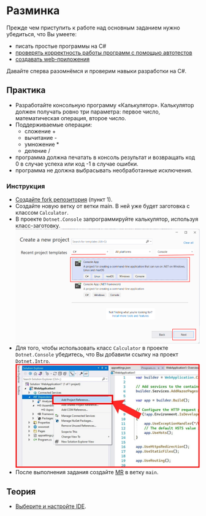 # Разминка

Прежде чем приступить к работе над основным заданием нужно убедиться, что Вы умеете:
- писать простые программы на C#
- [проверять корректность работы программ с помощью автотестов](./testing.md)
- [создавать web-приложения](./asp-net.md)

Давайте сперва разомнёмся и проверим навыки разработки на C#.

## Практика
- Разработайте консольную программу «Калькулятор». Калькулятор должен получать ровно три параметра: первое число, математическая операция, второе число.
- Поддерживаемые операции:
    - сложение +
    - вычитание -
    - умножение *
    - деление /
- программа должна печатать в консоль результат и возвращать код 0 в случае успеха или код -1 в случае ошибки.
- программа не должна выбрасывать необработанные исключения.

### Инструкция
- [Создайте fork репозитория](https://knrtu-kai.gitlab.yandexcloud.net/dotnet/dotnet/-/wikis/%D0%9A%D0%B0%D0%BA-%D1%80%D0%B0%D0%B1%D0%BE%D1%82%D0%B0%D1%82%D1%8C-%D1%81-%D1%80%D0%B5%D0%BF%D0%BE%D0%B7%D0%B8%D1%82%D0%BE%D1%80%D0%B8%D0%B5%D0%BC/%D0%9F%D0%BE%D1%88%D0%B0%D0%B3%D0%BE%D0%B2%D0%B0%D1%8F-%D0%B8%D0%BD%D1%81%D1%82%D1%80%D1%83%D0%BA%D1%86%D0%B8%D1%8F) (пункт 1).
- Создайте новую ветку от ветки main. В ней уже будет заготовка с классом `Calculator`.
- В проекте `Dotnet.Console` запрограммируйте калькулятор, используя класс-заготовку.
![](./vs-console.png)
- Для того, чтобы использовать класс `Calculator` в проекте `Dotnet.Console` убедитесь, что Вы добавили ссылку на проект `Dotnet.Intro`.
![](./add-reference.jpeg)
- После выполнения задания создайте [MR](https://docs.gitlab.com/ee/user/project/merge_requests/) в ветку `main`.

## Теория
- [Выберите и настройте IDE](../-/wikis/Как-работать-с-репозиторием/Перед-началом-работы#инструментарий).
